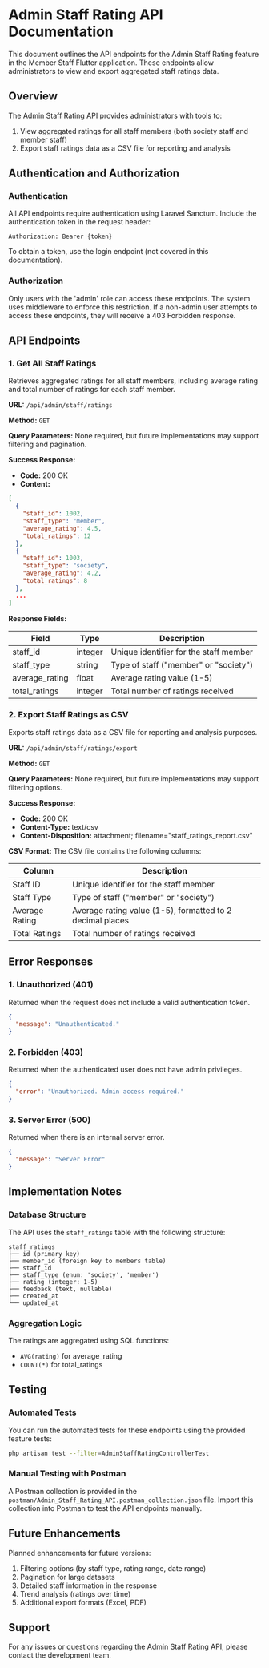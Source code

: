 # Admin Staff Rating API Documentation

This document outlines the API endpoints for the Admin Staff Rating feature in the Member Staff Flutter application. These endpoints allow administrators to view and export aggregated staff ratings data.

## Overview

The Admin Staff Rating API provides administrators with tools to:

1. View aggregated ratings for all staff members (both society staff and member staff)
2. Export staff ratings data as a CSV file for reporting and analysis

## Authentication and Authorization

### Authentication

All API endpoints require authentication using Laravel Sanctum. Include the authentication token in the request header:

```
Authorization: Bearer {token}
```

To obtain a token, use the login endpoint (not covered in this documentation).

### Authorization

Only users with the 'admin' role can access these endpoints. The system uses middleware to enforce this restriction. If a non-admin user attempts to access these endpoints, they will receive a 403 Forbidden response.

## API Endpoints

### 1. Get All Staff Ratings

Retrieves aggregated ratings for all staff members, including average rating and total number of ratings for each staff member.

**URL:** `/api/admin/staff/ratings`

**Method:** `GET`

**Query Parameters:**
None required, but future implementations may support filtering and pagination.

**Success Response:**

- **Code:** 200 OK
- **Content:**

```json
[
  {
    "staff_id": 1002,
    "staff_type": "member",
    "average_rating": 4.5,
    "total_ratings": 12
  },
  {
    "staff_id": 1003,
    "staff_type": "society",
    "average_rating": 4.2,
    "total_ratings": 8
  },
  ...
]
```

**Response Fields:**

| Field | Type | Description |
|-------|------|-------------|
| staff_id | integer | Unique identifier for the staff member |
| staff_type | string | Type of staff ("member" or "society") |
| average_rating | float | Average rating value (1-5) |
| total_ratings | integer | Total number of ratings received |

### 2. Export Staff Ratings as CSV

Exports staff ratings data as a CSV file for reporting and analysis purposes.

**URL:** `/api/admin/staff/ratings/export`

**Method:** `GET`

**Query Parameters:**
None required, but future implementations may support filtering options.

**Success Response:**

- **Code:** 200 OK
- **Content-Type:** text/csv
- **Content-Disposition:** attachment; filename="staff_ratings_report.csv"

**CSV Format:**
The CSV file contains the following columns:

| Column | Description |
|--------|-------------|
| Staff ID | Unique identifier for the staff member |
| Staff Type | Type of staff ("member" or "society") |
| Average Rating | Average rating value (1-5), formatted to 2 decimal places |
| Total Ratings | Total number of ratings received |

## Error Responses

### 1. Unauthorized (401)

Returned when the request does not include a valid authentication token.

```json
{
  "message": "Unauthenticated."
}
```

### 2. Forbidden (403)

Returned when the authenticated user does not have admin privileges.

```json
{
  "error": "Unauthorized. Admin access required."
}
```

### 3. Server Error (500)

Returned when there is an internal server error.

```json
{
  "message": "Server Error"
}
```

## Implementation Notes

### Database Structure

The API uses the `staff_ratings` table with the following structure:

```
staff_ratings
├── id (primary key)
├── member_id (foreign key to members table)
├── staff_id
├── staff_type (enum: 'society', 'member')
├── rating (integer: 1-5)
├── feedback (text, nullable)
├── created_at
└── updated_at
```

### Aggregation Logic

The ratings are aggregated using SQL functions:
- `AVG(rating)` for average_rating
- `COUNT(*)` for total_ratings

## Testing

### Automated Tests

You can run the automated tests for these endpoints using the provided feature tests:

```bash
php artisan test --filter=AdminStaffRatingControllerTest
```

### Manual Testing with Postman

A Postman collection is provided in the `postman/Admin_Staff_Rating_API.postman_collection.json` file. Import this collection into Postman to test the API endpoints manually.

## Future Enhancements

Planned enhancements for future versions:

1. Filtering options (by staff type, rating range, date range)
2. Pagination for large datasets
3. Detailed staff information in the response
4. Trend analysis (ratings over time)
5. Additional export formats (Excel, PDF)

## Support

For any issues or questions regarding the Admin Staff Rating API, please contact the development team.
